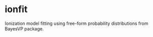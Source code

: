 # ionfit

Ionization model fitting using free-form probability distributions from BayesVP package. 

